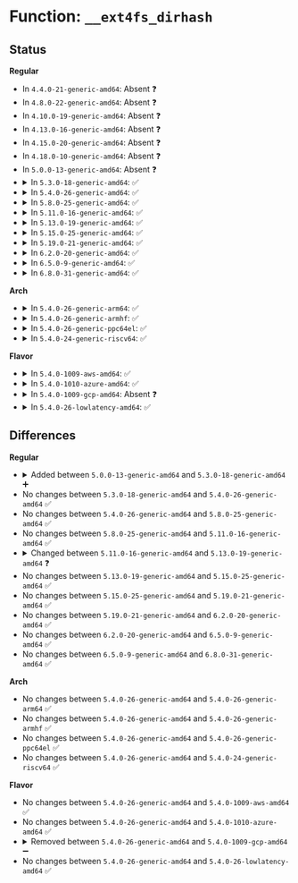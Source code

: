 # Function: <code>__ext4fs_dirhash</code>

## Status
<b>Regular</b>
<ul>
<li>
In <code>4.4.0-21-generic-amd64</code>: Absent ❓
</li>
<li>
In <code>4.8.0-22-generic-amd64</code>: Absent ❓
</li>
<li>
In <code>4.10.0-19-generic-amd64</code>: Absent ❓
</li>
<li>
In <code>4.13.0-16-generic-amd64</code>: Absent ❓
</li>
<li>
In <code>4.15.0-20-generic-amd64</code>: Absent ❓
</li>
<li>
In <code>4.18.0-10-generic-amd64</code>: Absent ❓
</li>
<li>
In <code>5.0.0-13-generic-amd64</code>: Absent ❓
</li>
<li>
<details>
<summary>In <code>5.3.0-18-generic-amd64</code>: ✅</summary>

```c
int __ext4fs_dirhash(const char * name, int len, struct dx_hash_info * hinfo)
```

```json
{
  "name": "__ext4fs_dirhash",
  "collision_type": "Unique Static",
  "inline_type": "No",
  "funcs": [
    {
      "addr": 18446744071582543904,
      "name": "__ext4fs_dirhash",
      "external": false,
      "loc": "fs/ext4/hash.c:200",
      "file": "fs/ext4/hash.c",
      "inline": "seen, unknown",
      "caller_inline": [],
      "caller_func": [
        "fs/ext4/hash.c:ext4fs_dirhash",
        "fs/ext4/hash.c:ext4fs_dirhash"
      ]
    }
  ],
  "symbols": [
    {
      "addr": 18446744071582543904,
      "name": "__ext4fs_dirhash",
      "section": ".text",
      "bind": "STB_LOCAL",
      "size": 1345
    }
  ]
}
```
</details>
</li>
<li>
<details>
<summary>In <code>5.4.0-26-generic-amd64</code>: ✅</summary>

```c
int __ext4fs_dirhash(const char * name, int len, struct dx_hash_info * hinfo)
```

```json
{
  "name": "__ext4fs_dirhash",
  "collision_type": "Unique Static",
  "inline_type": "No",
  "funcs": [
    {
      "addr": 18446744071582644848,
      "name": "__ext4fs_dirhash",
      "external": false,
      "loc": "fs/ext4/hash.c:200",
      "file": "fs/ext4/hash.c",
      "inline": "seen, unknown",
      "caller_inline": [],
      "caller_func": [
        "fs/ext4/hash.c:ext4fs_dirhash",
        "fs/ext4/hash.c:ext4fs_dirhash"
      ]
    }
  ],
  "symbols": [
    {
      "addr": 18446744071582644848,
      "name": "__ext4fs_dirhash",
      "section": ".text",
      "bind": "STB_LOCAL",
      "size": 1345
    }
  ]
}
```
</details>
</li>
<li>
<details>
<summary>In <code>5.8.0-25-generic-amd64</code>: ✅</summary>

```c
int __ext4fs_dirhash(const char * name, int len, struct dx_hash_info * hinfo)
```

```json
{
  "name": "__ext4fs_dirhash",
  "collision_type": "Unique Static",
  "inline_type": "No",
  "funcs": [
    {
      "addr": 18446744071582956400,
      "name": "__ext4fs_dirhash",
      "external": false,
      "loc": "fs/ext4/hash.c:200",
      "file": "fs/ext4/hash.c",
      "inline": "seen, unknown",
      "caller_inline": [],
      "caller_func": [
        "fs/ext4/hash.c:ext4fs_dirhash",
        "fs/ext4/hash.c:ext4fs_dirhash"
      ]
    }
  ],
  "symbols": [
    {
      "addr": 18446744071582956400,
      "name": "__ext4fs_dirhash",
      "section": ".text",
      "bind": "STB_LOCAL",
      "size": 737
    }
  ]
}
```
</details>
</li>
<li>
<details>
<summary>In <code>5.11.0-16-generic-amd64</code>: ✅</summary>

```c
int __ext4fs_dirhash(const char * name, int len, struct dx_hash_info * hinfo)
```

```json
{
  "name": "__ext4fs_dirhash",
  "collision_type": "Unique Static",
  "inline_type": "No",
  "funcs": [
    {
      "addr": 18446744071583030576,
      "name": "__ext4fs_dirhash",
      "external": false,
      "loc": "fs/ext4/hash.c:200",
      "file": "fs/ext4/hash.c",
      "inline": "seen, unknown",
      "caller_inline": [],
      "caller_func": [
        "fs/ext4/hash.c:ext4fs_dirhash",
        "fs/ext4/hash.c:ext4fs_dirhash"
      ]
    }
  ],
  "symbols": [
    {
      "addr": 18446744071583030576,
      "name": "__ext4fs_dirhash",
      "section": ".text",
      "bind": "STB_LOCAL",
      "size": 737
    }
  ]
}
```
</details>
</li>
<li>
<details>
<summary>In <code>5.13.0-19-generic-amd64</code>: ✅</summary>

```c
int __ext4fs_dirhash(const struct inode * dir, const char * name, int len, struct dx_hash_info * hinfo)
```

```json
{
  "name": "__ext4fs_dirhash",
  "collision_type": "Unique Static",
  "inline_type": "No",
  "funcs": [
    {
      "addr": 18446744071583056272,
      "name": "__ext4fs_dirhash",
      "external": false,
      "loc": "fs/ext4/hash.c:200",
      "file": "fs/ext4/hash.c",
      "inline": "seen, unknown",
      "caller_inline": [],
      "caller_func": [
        "fs/ext4/hash.c:ext4fs_dirhash",
        "fs/ext4/hash.c:ext4fs_dirhash"
      ]
    }
  ],
  "symbols": [
    {
      "addr": 18446744071583056272,
      "name": "__ext4fs_dirhash",
      "section": ".text",
      "bind": "STB_LOCAL",
      "size": 862
    }
  ]
}
```
</details>
</li>
<li>
<details>
<summary>In <code>5.15.0-25-generic-amd64</code>: ✅</summary>

```c
int __ext4fs_dirhash(const struct inode * dir, const char * name, int len, struct dx_hash_info * hinfo)
```

```json
{
  "name": "__ext4fs_dirhash",
  "collision_type": "Unique Static",
  "inline_type": "No",
  "funcs": [
    {
      "addr": 18446744071583394112,
      "name": "__ext4fs_dirhash",
      "external": false,
      "loc": "fs/ext4/hash.c:200",
      "file": "fs/ext4/hash.c",
      "inline": "seen, unknown",
      "caller_inline": [],
      "caller_func": [
        "fs/ext4/hash.c:ext4fs_dirhash",
        "fs/ext4/hash.c:ext4fs_dirhash"
      ]
    }
  ],
  "symbols": [
    {
      "addr": 18446744071583394112,
      "name": "__ext4fs_dirhash",
      "section": ".text",
      "bind": "STB_LOCAL",
      "size": 862
    }
  ]
}
```
</details>
</li>
<li>
<details>
<summary>In <code>5.19.0-21-generic-amd64</code>: ✅</summary>

```c
int __ext4fs_dirhash(const struct inode * dir, const char * name, int len, struct dx_hash_info * hinfo)
```

```json
{
  "name": "__ext4fs_dirhash",
  "collision_type": "Unique Static",
  "inline_type": "No",
  "funcs": [
    {
      "addr": 18446744071583908784,
      "name": "__ext4fs_dirhash",
      "external": false,
      "loc": "fs/ext4/hash.c:200",
      "file": "fs/ext4/hash.c",
      "inline": "seen, unknown",
      "caller_inline": [],
      "caller_func": [
        "fs/ext4/hash.c:ext4fs_dirhash",
        "fs/ext4/hash.c:ext4fs_dirhash"
      ]
    }
  ],
  "symbols": [
    {
      "addr": 18446744071583908784,
      "name": "__ext4fs_dirhash",
      "section": ".text",
      "bind": "STB_LOCAL",
      "size": 885
    }
  ]
}
```
</details>
</li>
<li>
<details>
<summary>In <code>6.2.0-20-generic-amd64</code>: ✅</summary>

```c
int __ext4fs_dirhash(const struct inode * dir, const char * name, int len, struct dx_hash_info * hinfo)
```

```json
{
  "name": "__ext4fs_dirhash",
  "collision_type": "Unique Static",
  "inline_type": "No",
  "funcs": [
    {
      "addr": 18446744071584534640,
      "name": "__ext4fs_dirhash",
      "external": false,
      "loc": "fs/ext4/hash.c:200",
      "file": "fs/ext4/hash.c",
      "inline": "seen, unknown",
      "caller_inline": [],
      "caller_func": [
        "fs/ext4/hash.c:ext4fs_dirhash",
        "fs/ext4/hash.c:ext4fs_dirhash"
      ]
    }
  ],
  "symbols": [
    {
      "addr": 18446744071584534640,
      "name": "__ext4fs_dirhash",
      "section": ".text",
      "bind": "STB_LOCAL",
      "size": 877
    }
  ]
}
```
</details>
</li>
<li>
<details>
<summary>In <code>6.5.0-9-generic-amd64</code>: ✅</summary>

```c
int __ext4fs_dirhash(const struct inode * dir, const char * name, int len, struct dx_hash_info * hinfo)
```

```json
{
  "name": "__ext4fs_dirhash",
  "collision_type": "Unique Static",
  "inline_type": "No",
  "funcs": [
    {
      "addr": 18446744071584763696,
      "name": "__ext4fs_dirhash",
      "external": false,
      "loc": "fs/ext4/hash.c:200",
      "file": "fs/ext4/hash.c",
      "inline": "seen, unknown",
      "caller_inline": [],
      "caller_func": [
        "fs/ext4/hash.c:ext4fs_dirhash",
        "fs/ext4/hash.c:ext4fs_dirhash"
      ]
    }
  ],
  "symbols": [
    {
      "addr": 18446744071584763696,
      "name": "__ext4fs_dirhash",
      "section": ".text",
      "bind": "STB_LOCAL",
      "size": 923
    }
  ]
}
```
</details>
</li>
<li>
<details>
<summary>In <code>6.8.0-31-generic-amd64</code>: ✅</summary>

```c
int __ext4fs_dirhash(const struct inode * dir, const char * name, int len, struct dx_hash_info * hinfo)
```

```json
{
  "name": "__ext4fs_dirhash",
  "collision_type": "Unique Static",
  "inline_type": "No",
  "funcs": [
    {
      "addr": 18446744071584996720,
      "name": "__ext4fs_dirhash",
      "external": false,
      "loc": "fs/ext4/hash.c:200",
      "file": "fs/ext4/hash.c",
      "inline": "seen, unknown",
      "caller_inline": [],
      "caller_func": [
        "fs/ext4/hash.c:ext4fs_dirhash",
        "fs/ext4/hash.c:ext4fs_dirhash"
      ]
    }
  ],
  "symbols": [
    {
      "addr": 18446744071584996720,
      "name": "__ext4fs_dirhash",
      "section": ".text",
      "bind": "STB_LOCAL",
      "size": 923
    }
  ]
}
```
</details>
</li>
</ul>
<b>Arch</b>
<ul>
<li>
<details>
<summary>In <code>5.4.0-26-generic-arm64</code>: ✅</summary>

```c
int __ext4fs_dirhash(const char * name, int len, struct dx_hash_info * hinfo)
```

```json
{
  "name": "__ext4fs_dirhash",
  "collision_type": "Unique Static",
  "inline_type": "No",
  "funcs": [
    {
      "addr": 18446603336494296848,
      "name": "__ext4fs_dirhash",
      "external": false,
      "loc": "fs/ext4/hash.c:200",
      "file": "fs/ext4/hash.c",
      "inline": "seen, unknown",
      "caller_inline": [],
      "caller_func": [
        "fs/ext4/hash.c:ext4fs_dirhash",
        "fs/ext4/hash.c:ext4fs_dirhash"
      ]
    }
  ],
  "symbols": [
    {
      "addr": 18446603336494296848,
      "name": "__ext4fs_dirhash",
      "section": ".text",
      "bind": "STB_LOCAL",
      "size": 1480
    }
  ]
}
```
</details>
</li>
<li>
<details>
<summary>In <code>5.4.0-26-generic-armhf</code>: ✅</summary>

```c
int __ext4fs_dirhash(const char * name, int len, struct dx_hash_info * hinfo)
```

```json
{
  "name": "__ext4fs_dirhash",
  "collision_type": "Unique Static",
  "inline_type": "No",
  "funcs": [
    {
      "addr": 3227730724,
      "name": "__ext4fs_dirhash",
      "external": false,
      "loc": "fs/ext4/hash.c:200",
      "file": "fs/ext4/hash.c",
      "inline": "seen, unknown",
      "caller_inline": [],
      "caller_func": [
        "fs/ext4/hash.c:ext4fs_dirhash",
        "fs/ext4/hash.c:ext4fs_dirhash"
      ]
    }
  ],
  "symbols": [
    {
      "addr": 3227730724,
      "name": "__ext4fs_dirhash",
      "section": ".text",
      "bind": "STB_LOCAL",
      "size": 1672
    }
  ]
}
```
</details>
</li>
<li>
<details>
<summary>In <code>5.4.0-26-generic-ppc64el</code>: ✅</summary>

```c
int __ext4fs_dirhash(const char * name, int len, struct dx_hash_info * hinfo)
```

```json
{
  "name": "__ext4fs_dirhash",
  "collision_type": "Unique Static",
  "inline_type": "No",
  "funcs": [
    {
      "addr": 13835058055288012512,
      "name": "__ext4fs_dirhash",
      "external": false,
      "loc": "fs/ext4/hash.c:200",
      "file": "fs/ext4/hash.c",
      "inline": "seen, unknown",
      "caller_inline": [],
      "caller_func": [
        "fs/ext4/hash.c:ext4fs_dirhash",
        "fs/ext4/hash.c:ext4fs_dirhash"
      ]
    }
  ],
  "symbols": [
    {
      "addr": 13835058055288012512,
      "name": "__ext4fs_dirhash",
      "section": ".text",
      "bind": "STB_LOCAL",
      "size": 2108
    }
  ]
}
```
</details>
</li>
<li>
<details>
<summary>In <code>5.4.0-24-generic-riscv64</code>: ✅</summary>

```c
int __ext4fs_dirhash(const char * name, int len, struct dx_hash_info * hinfo)
```

```json
{
  "name": "__ext4fs_dirhash",
  "collision_type": "Unique Static",
  "inline_type": "No",
  "funcs": [
    {
      "addr": 18446743936273738968,
      "name": "__ext4fs_dirhash",
      "external": false,
      "loc": "fs/ext4/hash.c:200",
      "file": "fs/ext4/hash.c",
      "inline": "seen, unknown",
      "caller_inline": [],
      "caller_func": [
        "fs/ext4/hash.c:ext4fs_dirhash",
        "fs/ext4/hash.c:ext4fs_dirhash"
      ]
    }
  ],
  "symbols": [
    {
      "addr": 18446743936273738968,
      "name": "__ext4fs_dirhash",
      "section": ".text",
      "bind": "STB_LOCAL",
      "size": 1588
    }
  ]
}
```
</details>
</li>
</ul>
<b>Flavor</b>
<ul>
<li>
<details>
<summary>In <code>5.4.0-1009-aws-amd64</code>: ✅</summary>

```c
int __ext4fs_dirhash(const char * name, int len, struct dx_hash_info * hinfo)
```

```json
{
  "name": "__ext4fs_dirhash",
  "collision_type": "Unique Static",
  "inline_type": "No",
  "funcs": [
    {
      "addr": 18446744071582613584,
      "name": "__ext4fs_dirhash",
      "external": false,
      "loc": "fs/ext4/hash.c:200",
      "file": "fs/ext4/hash.c",
      "inline": "seen, unknown",
      "caller_inline": [],
      "caller_func": [
        "fs/ext4/hash.c:ext4fs_dirhash",
        "fs/ext4/hash.c:ext4fs_dirhash"
      ]
    }
  ],
  "symbols": [
    {
      "addr": 18446744071582613584,
      "name": "__ext4fs_dirhash",
      "section": ".text",
      "bind": "STB_LOCAL",
      "size": 1345
    }
  ]
}
```
</details>
</li>
<li>
<details>
<summary>In <code>5.4.0-1010-azure-amd64</code>: ✅</summary>

```c
int __ext4fs_dirhash(const char * name, int len, struct dx_hash_info * hinfo)
```

```json
{
  "name": "__ext4fs_dirhash",
  "collision_type": "Unique Static",
  "inline_type": "No",
  "funcs": [
    {
      "addr": 18446744071582550752,
      "name": "__ext4fs_dirhash",
      "external": false,
      "loc": "fs/ext4/hash.c:200",
      "file": "fs/ext4/hash.c",
      "inline": "seen, unknown",
      "caller_inline": [],
      "caller_func": [
        "fs/ext4/hash.c:ext4fs_dirhash",
        "fs/ext4/hash.c:ext4fs_dirhash"
      ]
    }
  ],
  "symbols": [
    {
      "addr": 18446744071582550752,
      "name": "__ext4fs_dirhash",
      "section": ".text",
      "bind": "STB_LOCAL",
      "size": 1345
    }
  ]
}
```
</details>
</li>
<li>
<details>
<summary>In <code>5.4.0-1009-gcp-amd64</code>: Absent ❓</summary>

```json
{
  "name": "__ext4fs_dirhash",
  "collision_type": "Unique Static",
  "inline_type": "Full",
  "funcs": [
    {
      "addr": 18446744071582603771,
      "name": "__ext4fs_dirhash",
      "external": false,
      "loc": "fs/ext4/hash.c:200",
      "file": "fs/ext4/hash.c",
      "inline": "not declared, inlined",
      "caller_inline": [
        "fs/ext4/hash.c:ext4fs_dirhash"
      ],
      "caller_func": []
    }
  ],
  "symbols": []
}
```
</details>
</li>
<li>
<details>
<summary>In <code>5.4.0-26-lowlatency-amd64</code>: ✅</summary>

```c
int __ext4fs_dirhash(const char * name, int len, struct dx_hash_info * hinfo)
```

```json
{
  "name": "__ext4fs_dirhash",
  "collision_type": "Unique Static",
  "inline_type": "No",
  "funcs": [
    {
      "addr": 18446744071582685952,
      "name": "__ext4fs_dirhash",
      "external": false,
      "loc": "fs/ext4/hash.c:200",
      "file": "fs/ext4/hash.c",
      "inline": "seen, unknown",
      "caller_inline": [],
      "caller_func": [
        "fs/ext4/hash.c:ext4fs_dirhash",
        "fs/ext4/hash.c:ext4fs_dirhash"
      ]
    }
  ],
  "symbols": [
    {
      "addr": 18446744071582685952,
      "name": "__ext4fs_dirhash",
      "section": ".text",
      "bind": "STB_LOCAL",
      "size": 1345
    }
  ]
}
```
</details>
</li>
</ul>

## Differences
<b>Regular</b>
<ul>
<li>
<details>
<summary>Added between <code>5.0.0-13-generic-amd64</code> and <code>5.3.0-18-generic-amd64</code> ➕</summary>

```c
int __ext4fs_dirhash(const char * name, int len, struct dx_hash_info * hinfo)
```
</details>
</li>
<li>
No changes between <code>5.3.0-18-generic-amd64</code> and <code>5.4.0-26-generic-amd64</code> ✅
</li>
<li>
No changes between <code>5.4.0-26-generic-amd64</code> and <code>5.8.0-25-generic-amd64</code> ✅
</li>
<li>
No changes between <code>5.8.0-25-generic-amd64</code> and <code>5.11.0-16-generic-amd64</code> ✅
</li>
<li>
<details>
<summary>Changed between <code>5.11.0-16-generic-amd64</code> and <code>5.13.0-19-generic-amd64</code> ❓</summary>
<ul>
<li>
<b>Param added. </b>
<code>const struct inode * dir</code>
</li>
<li>
<b>Param reordered. </b>
<code>name, len, hinfo</code> ➡️ <code>dir, name, len, hinfo</code>
</li>
</ul>
</details>
</li>
<li>
No changes between <code>5.13.0-19-generic-amd64</code> and <code>5.15.0-25-generic-amd64</code> ✅
</li>
<li>
No changes between <code>5.15.0-25-generic-amd64</code> and <code>5.19.0-21-generic-amd64</code> ✅
</li>
<li>
No changes between <code>5.19.0-21-generic-amd64</code> and <code>6.2.0-20-generic-amd64</code> ✅
</li>
<li>
No changes between <code>6.2.0-20-generic-amd64</code> and <code>6.5.0-9-generic-amd64</code> ✅
</li>
<li>
No changes between <code>6.5.0-9-generic-amd64</code> and <code>6.8.0-31-generic-amd64</code> ✅
</li>
</ul>
<b>Arch</b>
<ul>
<li>
No changes between <code>5.4.0-26-generic-amd64</code> and <code>5.4.0-26-generic-arm64</code> ✅
</li>
<li>
No changes between <code>5.4.0-26-generic-amd64</code> and <code>5.4.0-26-generic-armhf</code> ✅
</li>
<li>
No changes between <code>5.4.0-26-generic-amd64</code> and <code>5.4.0-26-generic-ppc64el</code> ✅
</li>
<li>
No changes between <code>5.4.0-26-generic-amd64</code> and <code>5.4.0-24-generic-riscv64</code> ✅
</li>
</ul>
<b>Flavor</b>
<ul>
<li>
No changes between <code>5.4.0-26-generic-amd64</code> and <code>5.4.0-1009-aws-amd64</code> ✅
</li>
<li>
No changes between <code>5.4.0-26-generic-amd64</code> and <code>5.4.0-1010-azure-amd64</code> ✅
</li>
<li>
<details>
<summary>Removed between <code>5.4.0-26-generic-amd64</code> and <code>5.4.0-1009-gcp-amd64</code> ➖</summary>

```c
int __ext4fs_dirhash(const char * name, int len, struct dx_hash_info * hinfo)
```
</details>
</li>
<li>
No changes between <code>5.4.0-26-generic-amd64</code> and <code>5.4.0-26-lowlatency-amd64</code> ✅
</li>
</ul>

